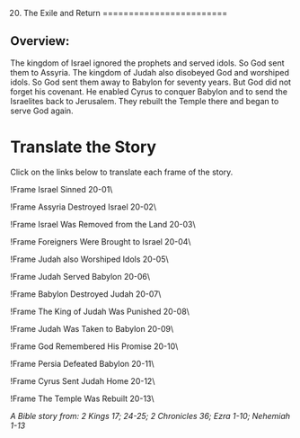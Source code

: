 20. The Exile and Return
========================

Overview:
---------

The kingdom of Israel ignored the prophets and served idols. So God sent
them to Assyria. The kingdom of Judah also disobeyed God and worshiped
idols. So God sent them away to Babylon for seventy years. But God did
not forget his covenant. He enabled Cyrus to conquer Babylon and to
send the Israelites back to Jerusalem. They rebuilt the Temple there
and began to serve God again.

Translate the Story
===================

Click on the links below to translate each frame of the story.

!Frame
 Israel Sinned 20-01\

!Frame
 Assyria Destroyed Israel 20-02\

!Frame
 Israel Was Removed from the Land 20-03\

!Frame
 Foreigners Were Brought to Israel 20-04\

!Frame
 Judah also Worshiped Idols 20-05\

!Frame
 Judah Served Babylon 20-06\

!Frame
 Babylon Destroyed Judah 20-07\

!Frame
 The King of Judah Was Punished 20-08\

!Frame
 Judah Was Taken to Babylon 20-09\

!Frame
 God Remembered His Promise 20-10\

!Frame
 Persia Defeated Babylon 20-11\

!Frame
 Cyrus Sent Judah Home 20-12\

!Frame
 The Temple Was Rebuilt 20-13\

*A Bible story from: 2 Kings 17; 24-25; 2 Chronicles 36; Ezra 1-10;
Nehemiah 1-13*

